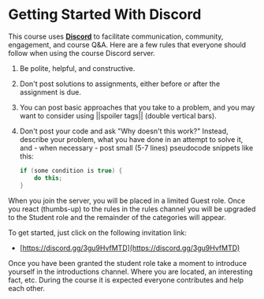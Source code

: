 # Getting Started With Discord

This course uses [**Discord**](https://discord.com/brand-new) to facilitate
communication, community, engagement, and course Q&A. Here are a few rules that
everyone should follow when using the course Discord server.

1. Be polite, helpful, and constructive.

2. Don't post solutions to assignments, either before or after the assignment is
   due.

3. You can post basic approaches that you take to a problem, and you may want to
   consider using ||spoiler tags|| (double vertical bars).

4. Don't post your code and ask "Why doesn't this work?" Instead, describe your
   problem, what you have done in an attempt to solve it, and - when necessary -
   post small (5-7 lines) pseudocode snippets like this:

   ```java
   if (some condition is true) {
       do this;
   }
   ```

When you join the server, you will be placed in a limited Guest role. Once you react (thumbs-up) to the rules in the rules channel you will be upgraded to the Student role and the remainder of the categories will appear.

To get started, just click on the following invitation link:

- [https://discord.gg/3gu9HvfMTD](https://discord.gg/3gu9HvfMTD)

Once you have been granted the student role take a moment to introduce yourself in the introductions channel.  Where you are located, an interesting fact, etc.  During the course it is expected everyone contributes and help each other.
